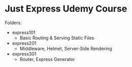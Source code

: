 # Just Express Udemy Course

Folders:
- express101
    - Basic Routing & Serving Static Files
- express201
    - Middleware, Helmet, Server-Side Rendering
- express301
    - Router, Express Generator